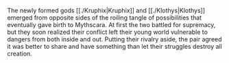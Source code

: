 The newly formed gods [[./Kruphix|Kruphix]] and [[./Klothys|Klothys]] emerged from opposite sides of the roiling tangle of possibilities that eventually gave birth to Mythscara. At first the two battled for supremacy, but they soon realized their conflict left their young world vulnerable to dangers from both inside and out. Putting their rivalry aside, the pair agreed it was better to share and have something than let their struggles destroy all creation.